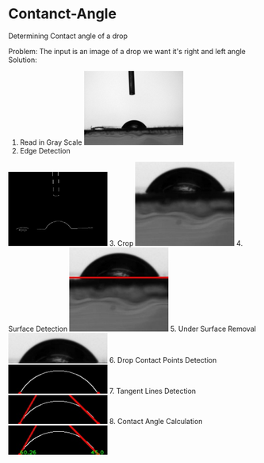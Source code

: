 # Contanct-Angle
Determining Contact angle of a drop

Problem: The input is an image of a drop we want it's right and left angle
Solution:
1. Read in Gray Scale <img src="https://github.com/mahsa-meymari/Contanct-Angle/blob/main/result_steps/gray.jpg" alt="Gray Image" width="200"/>
2. Edge Detection
<img src="https://github.com/mahsa-meymari/Contanct-Angle/blob/main/result_steps/edges.jpg" alt="Edges Image" width="200"/>
3. Crop
<img src="https://github.com/mahsa-meymari/Contanct-Angle/blob/main/result_steps/cropped.jpg" alt="Cropped Image" width="200"/>
4. Surface Detection
<img src="https://github.com/mahsa-meymari/Contanct-Angle/blob/main/result_steps/surface.jpg" alt="Surface Detected Image" width="200"/>
5. Under Surface Removal
<img src="https://github.com/mahsa-meymari/Contanct-Angle/blob/main/result_steps/drop.jpg" alt="Under Surface Removed Image" width="200"/>
6. Drop Contact Points Detection
<img src="https://github.com/mahsa-meymari/Contanct-Angle/blob/main/result_steps/dropEdge.jpg" alt="Drop Contance Points Image" width="200"/>
7. Tangent Lines Detection
<img src="https://github.com/mahsa-meymari/Contanct-Angle/blob/main/result_steps/tangent.jpg" alt="Tangent Lines Image" width="200"/>
8. Contact Angle Calculation
<img src="https://github.com/mahsa-meymari/Contanct-Angle/blob/main/output1.jpg" alt="Angles Image" width="200"/>
